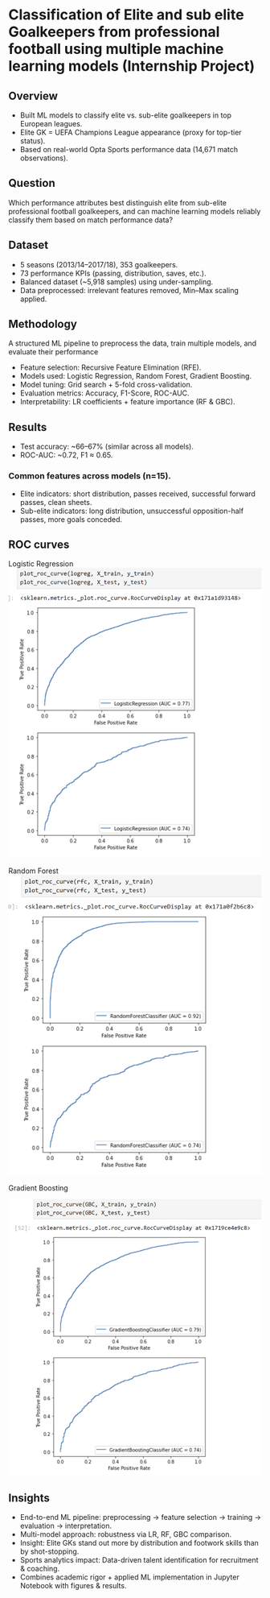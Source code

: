 # Classification of Elite and sub elite Goalkeepers from professional football using multiple machine learning models (Internship Project)
## Overview
* Built ML models to classify elite vs. sub-elite goalkeepers in top European leagues.
* Elite GK = UEFA Champions League appearance (proxy for top-tier status).
* Based on real-world Opta Sports performance data (14,671 match observations).

## Question 
Which performance attributes best distinguish elite from sub-elite professional football goalkeepers, and can machine learning models reliably classify them based on match performance data?

## Dataset

* 5 seasons (2013/14–2017/18), 353 goalkeepers.
* 73 performance KPIs (passing, distribution, saves, etc.).
* Balanced dataset (~5,918 samples) using under-sampling.
* Data preprocessed: irrelevant features removed, Min–Max scaling applied.

## Methodology
A structured ML pipeline to preprocess the data, train multiple models, and evaluate their performance

* Feature selection: Recursive Feature Elimination (RFE).
* Models used: Logistic Regression, Random Forest, Gradient Boosting.
* Model tuning: Grid search + 5-fold cross-validation.
* Evaluation metrics: Accuracy, F1-Score, ROC-AUC.
* Interpretability: LR coefficients + feature importance (RF & GBC).

## Results

* Test accuracy: ~66–67% (similar across all models).
* ROC-AUC: ~0.72, F1 ≈ 0.65.

### Common features across models (n=15).

* Elite indicators: short distribution, passes received, successful forward passes, clean sheets.
* Sub-elite indicators: long distribution, unsuccessful opposition-half passes, more goals conceded.

## ROC curves

Logistic Regression
![ROC Curve - Logistic Regression](Visuals/ROC_curve_logisticregression.png)


Random Forest
![ROC Curve - Random_forest](Visuals/ROC_curve_randomforest.png)

Gradient Boosting

![ROC Curve - Gradient_Boosting](Visuals/ROC_curve_gradient.png)


## Insights

* End-to-end ML pipeline: preprocessing → feature selection → training → evaluation → interpretation.
* Multi-model approach: robustness via LR, RF, GBC comparison.
* Insight: Elite GKs stand out more by distribution and footwork skills than by shot-stopping.
* Sports analytics impact: Data-driven talent identification for recruitment & coaching.
* Combines academic rigor + applied ML implementation in Jupyter Notebook with figures & results.
